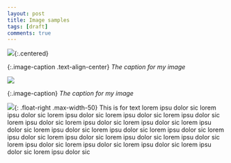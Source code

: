 ```yaml
---
layout: post
title: Image samples
tags: [draft]
comments: true
---
```


![](/assets/img/hello_world.jpeg){:.centered}

{:.image-caption .text-align-center}
*The caption for my image*


![](/assets/img/hello_world.jpeg)

{:.image-caption}
*The caption for my image*


![](/assets/img/hello_world.jpeg){: .float-right .max-width-50}
This is for text lorem ipsu dolor sic lorem ipsu dolor sic lorem ipsu dolor sic  lorem ipsu dolor sic lorem ipsu dolor sic lorem ipsu dolor sic lorem ipsu dolor sic lorem ipsu dolor sic lorem ipsu dolor sic lorem ipsu dolor sic lorem ipsu dolor sic lorem ipsu dolor sic lorem ipsu dolor sic lorem ipsu dolor sic lorem ipsu dolor sic lorem ipsu dolor sic lorem ipsu dolor sic lorem ipsu dolor sic lorem ipsu dolor sic lorem ipsu dolor sic lorem ipsu dolor sic